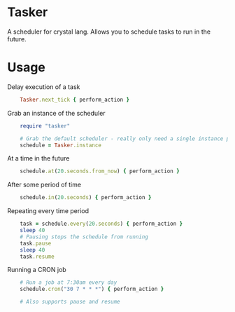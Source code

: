 # Tasker

A scheduler for crystal lang. Allows you to schedule tasks to run in the future.


Usage
=====

Delay execution of a task

```ruby
    Tasker.next_tick { perform_action }
```


Grab an instance of the scheduler

```ruby
    require "tasker"

    # Grab the default scheduler - really only need a single instance per application
    schedule = Tasker.instance
```


At a time in the future

```ruby
    schedule.at(20.seconds.from_now) { perform_action }
```


After some period of time

```ruby
    schedule.in(20.seconds) { perform_action }
```


Repeating every time period

```ruby
    task = schedule.every(20.seconds) { perform_action }
    sleep 40
    # Pausing stops the schedule from running
    task.pause
    sleep 40
    task.resume
```


Running a CRON job

```ruby
    # Run a job at 7:30am every day
    schedule.cron("30 7 * * *") { perform_action }

    # Also supports pause and resume
```
